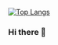 [![Top Langs](https://github-readme-stats.vercel.app/api/top-langs/?username=rsgarcia0203&langs_count=8)](https://github.com/anuraghazra/github-readme-stats)
### Hi there 👋

<!--
**rsgarcia0203/rsgarcia0203** is a ✨ _special_ ✨ repository because its `README.md` (this file) appears on your GitHub profile.

Here are some ideas to get you started:

- 🔭 I’m currently working on ...
- 🌱 I’m currently learning ...
- 👯 I’m looking to collaborate on ...
- 🤔 I’m looking for help with ...
- 💬 Ask me about ...
- 📫 How to reach me: ...
- 😄 Pronouns: ...
- ⚡ Fun fact: ...
-->
